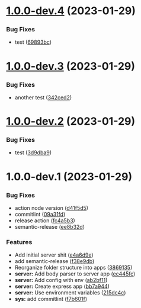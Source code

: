 # [1.0.0-dev.4](https://github.com/GNMKR/startupTycoon/compare/v1.0.0-dev.3...v1.0.0-dev.4) (2023-01-29)


### Bug Fixes

* test ([69893bc](https://github.com/GNMKR/startupTycoon/commit/69893bcb512742d84ca0d891d870019c3416e6d8))

# [1.0.0-dev.3](https://github.com/GNMKR/startupTycoon/compare/v1.0.0-dev.2...v1.0.0-dev.3) (2023-01-29)


### Bug Fixes

* another test ([342ced2](https://github.com/GNMKR/startupTycoon/commit/342ced2596563f6d45c94b27361de641dab72aad))

# [1.0.0-dev.2](https://github.com/GNMKR/startupTycoon/compare/v1.0.0-dev.1...v1.0.0-dev.2) (2023-01-29)


### Bug Fixes

* test ([3d9dba9](https://github.com/GNMKR/startupTycoon/commit/3d9dba949c28fb4bb175948e10215778f7d026af))

# 1.0.0-dev.1 (2023-01-29)


### Bug Fixes

* action node version ([d41f5d5](https://github.com/GNMKR/startupTycoon/commit/d41f5d5d49cead93748058ea4dd7cc24f89137a7))
* commitlint ([09a31fd](https://github.com/GNMKR/startupTycoon/commit/09a31fd27df741e5f9ae76c4c39b83763f87cdd1))
* release action ([fc4a5b3](https://github.com/GNMKR/startupTycoon/commit/fc4a5b3d28dbe277a2bc360b578eecf2abb788d1))
* semantic-release ([ee8b32d](https://github.com/GNMKR/startupTycoon/commit/ee8b32d89bbb2adf4b525d1a160498154a8e9448))


### Features

* Add initial server shit ([e4a6d9e](https://github.com/GNMKR/startupTycoon/commit/e4a6d9e1695c57934ef7dcd6217db6bfc4c7e952))
* add semantic-release ([f38e9db](https://github.com/GNMKR/startupTycoon/commit/f38e9dbabe9acf0e778a0c499360d180ac43c17d))
* Reorganize folder structure into apps ([3869135](https://github.com/GNMKR/startupTycoon/commit/38691353ea5c1d74fe5f82632a61ee64ffbd88c4))
* **server:** Add body parser to server app ([ec445fc](https://github.com/GNMKR/startupTycoon/commit/ec445fc44ec1e903168320d9d93b7ca3454a6c50))
* **server:** Add config with env ([ab2bf11](https://github.com/GNMKR/startupTycoon/commit/ab2bf11be7f48238bfd0f927faec5afa01e1afa3))
* **server:** Create express app ([bb7a944](https://github.com/GNMKR/startupTycoon/commit/bb7a944404283f09ffb45eca993b793de22f5f29))
* **server:** Use environment variables ([215dc4c](https://github.com/GNMKR/startupTycoon/commit/215dc4c362914cbce0e24607109c86d99f9ca8ab))
* **sys:** add commitlint ([f7b601f](https://github.com/GNMKR/startupTycoon/commit/f7b601f04928e93521f23657aa27e1c87142bb20))
